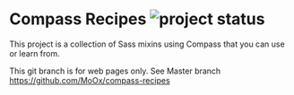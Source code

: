 # Compass Recipes ![project status](http://stillmaintained.com/MoOx/compass-recipes.png) #

This project is a collection of Sass mixins using Compass that you can use or learn from.

This git branch is for web pages only.
See Master branch https://github.com/MoOx/compass-recipes